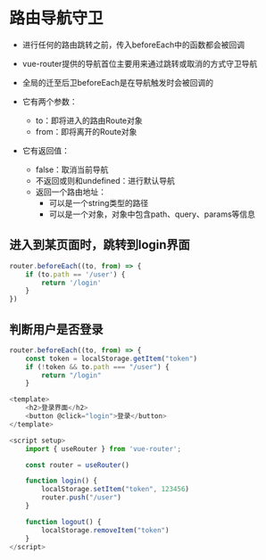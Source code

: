 # 路由导航守卫

- 进行任何的路由跳转之前，传入beforeEach中的函数都会被回调

- vue-router提供的导航首位主要用来通过跳转或取消的方式守卫导航
- 全局的迁至后卫beforeEach是在导航触发时会被回调的
- 它有两个参数：
  - to：即将进入的路由Route对象
  - from：即将离开的Route对象
- 它有返回值：
  - false：取消当前导航
  - 不返回或则和undefined：进行默认导航
  - 返回一个路由地址：
    - 可以是一个string类型的路径
    - 可以是一个对象，对象中包含path、query、params等信息

## 进入到某页面时，跳转到login界面

```javascript
router.beforeEach((to, from) => {
    if (to.path == '/user') {
        return '/login'
    }
})
```



## 判断用户是否登录

```javascript
router.beforeEach((to, from) => {
    const token = localStorage.getItem("token")
    if (!token && to.path === "/user") {
        return "/login"
    }
```

```javascript
<template>
    <h2>登录界面</h2>
    <button @click="login">登录</button>
</template>

<script setup>
    import { useRouter } from 'vue-router';

    const router = useRouter()

    function login() {
        localStorage.setItem("token", 123456)
        router.push("/user")
    }

    function logout() {
        localStorage.removeItem("token")
    }
</script>
```

